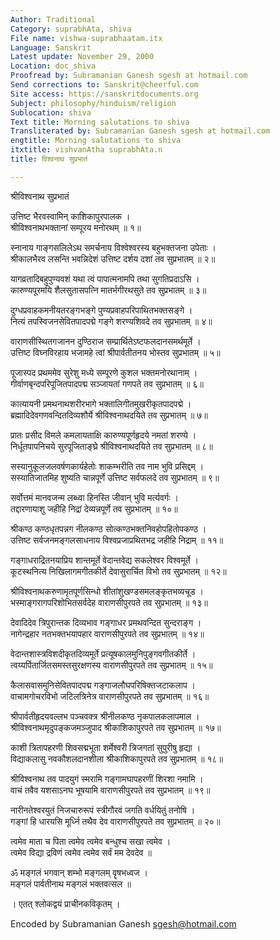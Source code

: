 ```yaml
---
Author: Traditional
Category: suprabhAta, shiva
File name: vishwa-suprabhaatam.itx
Language: Sanskrit
Latest update: November 29, 2000
Location: doc_shiva
Proofread by: Subramanian Ganesh sgesh at hotmail.com
Send corrections to: Sanskrit@cheerful.com
Site access: https://sanskritdocuments.org
Subject: philosophy/hinduism/religion
Sublocation: shiva
Text title: Morning salutations to shiva
Transliterated by: Subramanian Ganesh sgesh at hotmail.com
engtitle: Morning salutations to shiva
itxtitle: vishvanAtha suprabhAta.n
title: विश्वनाथ सुप्रभातं

---
```

  
 श्रीविश्वनाथ सुप्रभातं   
  
उत्तिष्ट भैरवस्वामिन् काशिकापुरपालक ।  
श्रीविश्वनाथभक्तानां सम्पूरय मनोरथम् ॥ १॥  
  
स्नानाय गाङ्गसलिलेऽथ समर्चनाय विश्वेश्वरस्य बहुभक्तजना उपेताः ।  
श्रीकालभैरव लसन्ति भवन्निदेशं उत्तिष्ट दर्शय दशां तव सुप्रभातम् ॥ २॥  
  
यागव्रतादिबहुपुण्यवशं यथा त्वं पापात्मनामपि तथा सुगतिप्रदाऽसि ।  
कारुण्यपूरमयि शैलसुतासपत्नि मातर्भगीरथसुते तव सुप्रभातम् ॥ ३॥  
  
दुग्धप्रवाहकमनीयतरङ्गभङ्गे पुण्यप्रवाहपरिपाथितभक्तसङ्गे ।  
नित्यं तपस्विजनसेवितपादपद्मे गङ्गे शरण्यशिवदे तव सुप्रभातम् ॥ ४॥  
  
वाराणसीस्थितगजानन दुण्ठिराज सम्प्रार्थितेऽष्टफलदानसमर्थमूर्ते ।  
उत्तिष्ट विघ्नविरहाय भजामहे त्वां श्रीपार्वतीतनय भोस्तव सुप्रभातम् ॥ ५॥  
  
पूजास्पद प्रथममेव सुरेशु मध्ये सम्पूरणे कुशल भक्तमनोरथानाम् ।  
गीर्वाणबृन्दपरिपूजितपादपद्म सञ्जायतां गणपते तव सुप्रभातम् ॥ ६॥  
  
कात्यायनी प्रमथनाथशरीरभागे भक्तालिगीतमुखरीकृतपादपद्मे ।  
ब्रह्मादिदेवगणवन्दितदिव्यशौर्ये श्रीविश्वनाथदयिते तव सुप्रभातम् ॥ ७॥  
  
प्रातः प्रसीद विमले कमलायताक्षि कारुण्यपूर्णहृदये नमतां शरण्ये ।  
निर्धूतपापनिचये सुरपूजिताङ्घ्रे श्रीविश्वनाथदयिते तव सुप्रभातम् ॥ ८॥  
  
सस्यानुकूलजलवर्षणकार्यहेतोः शाकम्भरीति तव नाम भुवि प्रसिद्दम् ।  
सस्यातिजातमिह शुष्यति चान्नपूर्णे उत्तिष्ट सर्वफलदे तव सुप्रभातम् ॥ ९॥  
  
सर्वोत्तमं मानवजन्म लब्ध्वा हिनस्ति जीवान् भुवि मर्त्यवर्गः ।  
तद्दारणायाशु जहीहि निद्रां देव्यन्नपूर्णे तव सुप्रभातम् ॥ १०॥  
  
श्रीकण्ठ कण्ठधृतपन्नग नीलकण्ठ सोत्कण्ठभक्तनिवहोपहितोपकण्ठ ।  
उत्तिष्ट सर्वजनमङ्गलसाधनाय विश्वप्रजाप्रथितभद्र जहीहि निद्राम् ॥ ११॥  
  
गङ्गाधराद्रितनयाप्रिय शान्तमूर्ते वेदान्तवेद्य सकलेश्वर विश्वमूर्ते ।  
कूटस्थनित्य निखिलागमगीतकीर्ते देवासुरार्चित विभो तव सुप्रभातम् ॥ १२॥  
  
श्रीविश्वनाथकरुणामृतपूर्णसिन्धो शीतांशुखण्डसमलङ्कृतभव्यचूड ।  
भस्माङ्गरागपरिशोभितसर्वदेह वाराणसीपुरपते तव सुप्रभातम् ॥ १३॥  
  
देवादिदेव त्रिपुरान्तक दिव्यभाव गङ्गाधर प्रमथवन्दित सुन्दराङ्ग ।  
नागेन्द्रहार नतभक्तभयापहार वाराणसीपुरपते तव सुप्रभातम् ॥ १४॥  
  
वेदान्तशास्त्रविशदीकृतदिव्यमूर्ते प्रत्यूषकालमुनिपुङ्गवगीतकीर्ते ।  
त्वय्यर्पितार्जितसमस्तसुरक्षणस्य वाराणसीपुरपते तव सुप्रभातम् ॥ १५॥  
  
कैलासवासमुनिसेवितपादपद्म गङ्गाजलौघपरिषिक्तजटाकलाप ।  
वाचामगोचरविभो जटिलत्रिनेत्र वाराणसीपुरपते तव सुप्रभातम् ॥ १६॥  
  
श्रीपार्वतीहृदयवल्लभ पञ्चवक्त्र श्रीनीलकण्ठ नृकपालकलापमाल ।  
श्रीविश्वनाथमृदुपङ्कजमञ्जुपाद श्रीकाशिकापुरपते तव सुप्रभातम् ॥ १७॥  
  
काशी त्रितापहरणी शिवसद्मभूता शर्मेश्वरी त्रिजगतां सुपुरीषु हृद्या ।  
विद्याकलासु नवकौशलदानशीला श्रीकाशिकापुरपते तव सुप्रभातम् ॥ १८॥  
  
श्रीविश्वनाथ तव पादयुगं स्मरामि गङ्गामघापहरणीं शिरशा नमामि ।  
वाचं तवैव यशसाऽनघ भूषयामि  वाराणसीपुरपते तव सुप्रभातम् ॥ १९॥  
  
नारीनतेश्वरयुतं निजचारुरूपं स्त्रीगौरवं जगति वर्धयितुं तनोषि ।  
गङ्गां हि धारयसि मूर्ध्नि तथैव देव वाराणसीपुरपते तव सुप्रभातम् ॥ २०॥  
  
त्वमेव माता च पिता त्वमेव त्वमेव बन्धुश्च सखा त्वमेव ।  
त्वमेव विद्या द्रविणं त्वमेव त्वमेव सर्वं मम देवदेव ॥  
  
ॐ मङ्गलं भगवान् शम्भो मङ्गलम् वॄषभध्वज ।  
मङ्गलं पार्वतीनाथ मङ्गलं भक्तवत्सल ॥  
  
। एतत् श्लोकद्वयं प्राचीनकविकृतम् ।  
  
  
Encoded by Subramanian Ganesh sgesh@hotmail.com  
  
